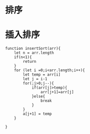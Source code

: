 <script>
function insertSort(arr){
    let n = arr.length
    if(n<1){
        return
    }
    // for (let i =0;i<arr.length;i++){
    //     let temp = arr[i]
    //     let j = i-1
    //     for(;j>0;j--){  
    //         if(arr[j]>temp){
    //             arr[j+1]=arr[j]
    //         }else{
    //             break
    //         }
    //     }
    //     a[j+1] = temp
    // }
    
}

// console.log(insertSort([4,5,6,1,3,2]))

</script>

# 排序

<!-- # 冒泡排序 -->

# 插入排序

```插入排序
function insertSort(arr){
    let n = arr.length
    if(n<1){
        return
    }
    for (let i =0;i<arr.length;i++){
        let temp = arr[i]
        let j = i-1
        for(;j>0;j--){
            if(arr[j]>temp){
                arr[j+1]=arr[j]
            }else{
                break
            }
        }
        a[j+1] = temp
    }

}
```
